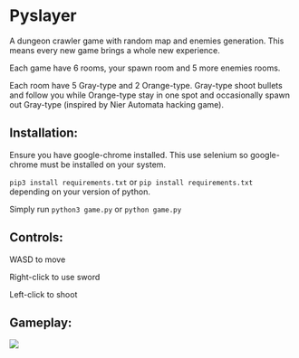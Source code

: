 # Pyslayer
A dungeon crawler game with random map and enemies generation. This means every new game brings a whole new experience.

Each game have 6 rooms, your spawn room and 5 more enemies rooms.

Each room have 5 Gray-type and 2 Orange-type. Gray-type shoot bullets and follow you while Orange-type stay in one spot and occasionally spawn out Gray-type (inspired by Nier Automata hacking game).

## Installation:
Ensure you have google-chrome installed. This use selenium so google-chrome must be installed on your system.

`pip3 install requirements.txt` or `pip install requirements.txt` depending on your version of python.

Simply run `python3 game.py` or `python game.py`

## Controls:
WASD to move

Right-click to use sword

Left-click to shoot

## Gameplay:
![](https://media.giphy.com/media/gKNeigNVByXz04XOgL/giphy.gif)

